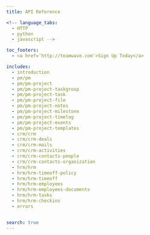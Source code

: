 ```yaml
---
title: API Reference

<!-- language_tabs:
  - HTTP
  - python
  - javascript -->

toc_footers:
  - <a href='http://teamwave.com'>Sign Up Today</a>

includes:
  - introduction
  - pm/pm
  - pm/pm-project
  - pm/pm-project-taskgroup
  - pm/pm-project-task
  - pm/pm-project-file
  - pm/pm-project-notes
  - pm/pm-project-milestone
  - pm/pm-project-timelog
  - pm/pm-project-events
  - pm/pm-project-templates
  - crm/crm
  - crm/crm-deals
  - crm/crm-mails
  - crm/crm-activities
  - crm/crm-contacts-people
  - crm/crm-contacts-organization
  - hrm/hrm
  - hrm/hrm-timeoff-policy
  - hrm/hrm-timeoff
  - hrm/hrm-employees
  - hrm/hrm-employees-documents
  - hrm/hrm-tasks
  - hrm/hrm-checkins
  - errors


search: true
---
```


